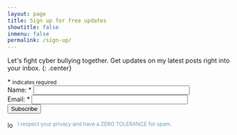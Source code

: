 ```yaml
---
layout: page
title: Sign up for free updates
showtitle: false
inmenu: false
permalink: /sign-up/
---
```


<div class="circularProfilePic"></div>

Let's fight cyber bullying together. Get updates on my latest posts right into your inbox.
{: .center}


<div id="mc_embed_signup">
<form action="//ivanferrero.us4.list-manage.com/subscribe/post?u=e42ee8d1ec99a47eae434c316&amp;id=e1acf615f8" method="post" id="mc-embedded-subscribe-form" name="mc-embedded-subscribe-form" class="validate form" target="_blank" novalidate>
    <div id="mc_embed_signup_scroll">
<div class="indicates-required"><span class="asterisk">*</span> <small>indicates required</small></div>
<div class="mc-field-group contact-li">
	<label for="mce-MMERGE1">Name: <span class="asterisk">*</span>
</label>
	<input style="width:350px" type="text" value="" name="MMERGE1" class="required contact-input" id="mce-MMERGE1">
</div>
<div class="mc-field-group contact-li">
	<label for="mce-EMAIL">Email:  <span class="asterisk">*</span>
</label>
	<input style="width:350px" type="email" value="" name="EMAIL" class="required email contact-input" id="mce-EMAIL">
</div>
	<div id="mce-responses" class="clear">
		<div class="response" id="mce-error-response" style="display:none"></div>
		<div class="response" id="mce-success-response" style="display:none"></div>
	</div>    <!-- real people should not fill this in and expect good things - do not remove this or risk form bot signups-->
    <div style="position: absolute; left: -5000px;" aria-hidden="true"><input type="text" name="b_e42ee8d1ec99a47eae434c316_e1acf615f8" tabindex="-1" value=""></div>
    <div class="clear contact-li" ><input style="margin-left:0" type="submit" value="Subscribe" name="subscribe" id="mc-embedded-subscribe" class="button submit"></div>
    </div>
</form>
</div>

<img src="//lh3.googleusercontent.com/wPbJ_uOzWrJKnvKE7iWInLOL2j5yfSbvBfq8eUSUW7D_e6Rq33MkEN1p9fy_PQX2AEqHDT3oUhaYis6wkGjLZ6E=s0" alt="lock" style="width: 15px; float: left; margin:0;margin-top:4px; border-radius: 0">&nbsp;
<small style="color: #6a9fb5">I respect your privacy and have a ZERO TOLERANCE for spam.</small>
